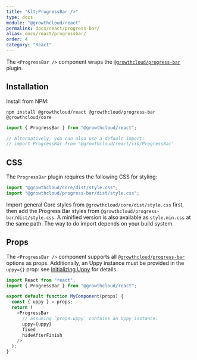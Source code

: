 ```yaml
---
title: "&lt;ProgressBar />"
type: docs
module: "@growthcloud/react"
permalink: docs/react/progress-bar/
alias: docs/react/progressbar/
order: 4
category: "React"
---
```


The `<ProgressBar />` component wraps the [`@growthcloud/progress-bar`][] plugin.

## Installation

Install from NPM:

```shell
npm install @growthcloud/react @growthcloud/progress-bar @growthcloud/core
```

```js
import { ProgressBar } from "@growthcloud/react";

// Alternatively, you can also use a default import:
// import ProgressBar from '@growthcloud/react/lib/ProgressBar'
```

## CSS

The `ProgressBar` plugin requires the following CSS for styling:

```js
import "@growthcloud/core/dist/style.css";
import "@growthcloud/progress-bar/dist/style.css";
```

Import general Core styles from `@growthcloud/core/dist/style.css` first, then add the Progress Bar styles from `@growthcloud/progress-bar/dist/style.css`. A minified version is also available as `style.min.css` at the same path. The way to do import depends on your build system.

## Props

The `<ProgressBar />` component supports all [`@growthcloud/progress-bar`][] options as props. Additionally, an Uppy instance must be provided in the `uppy={}` prop: see [Initializing Uppy](/docs/react/initializing) for details.

```js
import React from "react";
import { ProgressBar } from "@growthcloud/react";

export default function MyComponent(props) {
  const { uppy } = props;
  return (
    <ProgressBar
      // assuming `props.uppy` contains an Uppy instance:
      uppy={uppy}
      fixed
      hideAfterFinish
    />
  );
}
```

[`@growthcloud/progress-bar`]: /docs/progress-bar/
